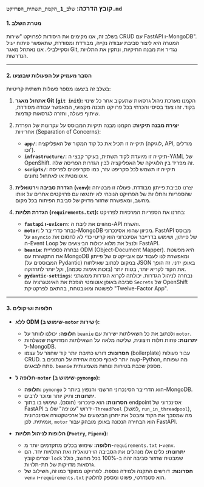 ### **קובץ הדרכה: `שלב_1_הקמת_תשתית_הפרויקט.md`**

#### **1. מטרת השלב**

בשלב זה, אנו מקימים את היסודות לפרויקט "שירות CRUD עם FastAPI ו-MongoDB". המטרה היא ליצור סביבת עבודה נקייה, מבודדת ומסודרת, שתאפשר פיתוח יעיל וסקיילבילי. אנו נאתחל מאגר Git, נגדיר את מבנה התיקיות, ונתקין את התלויות הנדרשות.

---

#### **2. הסבר מעמיק על הפעולות שבוצעו**

בשלב זה ביצענו מספר פעולות תשתית קריטיות:

1.  **אתחול מאגר Git (`git init`):** הקמנו מערכת ניהול גרסאות שתעקוב אחר כל שינוי בקוד. זהו צעד בסיסי והכרחי בכל פרויקט תוכנה מקצועי, המאפשר עבודה מסודרת, שיתוף פעולה, וחזרה לגרסאות קודמות.

2.  **יצירת מבנה תיקיות:** הקמנו מבנה תיקיות המבוסס על עקרונות של הפרדת אחריויות (Separation of Concerns):
    *   **`app/`**: תיקייה זו תכיל את כל קוד המקור של האפליקציה (לוגיקה, API, מודלים וכו').
    *   **`infrastructure/`**: תיקייה זו מיועדת לקוד תשתית, בעיקר קבצי ה-YAML של OpenShift. זה מפריד בין הלוגיקה של האפליקציה לבין הגדרות הפריסה שלה.
    *   **`scripts/`**: תיקייה זו תשמש לכל סקריפט עזר, כמו סקריפטים לפריסה אוטומטית או לאתחול נתונים.

3.  **הגדרת סביבה וירטואלית (`venv`):** יצרנו סביבת פייתון מבודדת. פעולה זו מבטיחה שהספריות והתלויות של הפרויקט הנוכחי לא יתנגשו עם פרויקטים אחרים על אותו מחשב, ומאפשרת שחזור מדויק של סביבת הפיתוח בכל מקום.

4.  **הגדרת תלויות (`requirements.txt`):** בחרנו את הספריות המרכזיות לפרויקט:
    *   **`fastapi` ו-`uvicorn`**: מהווים את ליבת ה-API והשרת.
    *   **`motor`**: נבחר כדרייבר ל-MongoDB מכיוון שהוא אסינכרוני. FastAPI מבוסס על `asyncio` של פייתון, ושימוש בדרייבר אסינכרוני הוא קריטי כדי לא לחסום את ה-Event Loop ולנצל את מלוא יכולות הביצועים של FastAPI.
    *   **`beanie`**: נבחרה כספריית ODM (Object-Document Mapper). היא מפשטת את התקשורת עם MongoDB ומאפשרת לנו לעבוד עם אובייקטים של פייתון (המבוססים על Pydantic) במקום לכתוב שאילתות JSON באופן ידני. זה הופך את הקוד לקריא יותר, בטוח יותר (בזכות אימות סכמה), וקל יותר לתחזוקה.
    *   **`pydantic-settings`**: נבחרה לניהול הגדרות. יכולתה לקרוא הגדרות ממשתני סביבה באופן אוטומטי הופכת את האינטגרציה עם `Secrets` של OpenShift לפשוטה ומאובטחת, בהתאם לפרקטיקת "Twelve-Factor App".

---

#### **3. חלופות ושיקולים**

*   **ללא ODM (שימוש ב-`motor` ישירות):**
    *   **חלופה:** יכולנו לוותר על `beanie` ולכתוב את כל השאילתות ישירות עם `motor`.
    *   **יתרונות:** פחות תלות חיצונית, שליטה מלאה על השאילתות המדויקות שנשלחות ל-MongoDB.
    *   **חסרונות:** דורש כתיבת יותר קוד שחוזר על עצמו (boilerplate) עבור פעולות CRUD. קשה יותר לאכוף סכמה אחידה על הנתונים ב-Python, מה שפותח פתח לבאגים. `beanie` מספק שכבת בטיחות ונוחות משמעותית.

*   **חלופה ל-`motor` (שימוש ב-`pymongo`):**
    *   **חלופה:** `pymongo` הוא הדרייבר הסינכרוני הרשמי והנפוץ ביותר ל-MongoDB.
    *   **יתרונות:** ותיק יותר ומוכר לרבים.
    *   **חסרונות:** הוא סינכרוני (חוסם). שימוש בו בתוך endpoint אסינכרוני של FastAPI ידרוש "עטיפה" שלו ב-`ThreadPool` (למשל, `run_in_threadpool`), מה שמסבך את הקוד ומבטל את יתרון הביצועים של ארכיטקטורה אסינכרונית אמיתית. לכן, `motor` הוא הבחירה הנכונה באופן מובהק עבור FastAPI.

*   **חלופות לניהול תלויות (`Poetry`, `Pipenv`):**
    *   **חלופה:** שימוש בכלים מתקדמים יותר מ-`requirements.txt` ו-`venv`.
    *   **יתרונות:** כלים אלו מנהלים את הסביבה הוירטואלית ואת התלויות יחד. הם יוצרים קובץ `lock` שמבטיח שחזור סביבה זהה ב-100% בכל מחשב, כולל גרסאות מדויקות של תת-תלויות.
    *   **חסרונות:** דורשים התקנה ולמידה נוספת. לפרויקט ממוקד כמו זה, השילוב של `venv` ו-`requirements.txt` הוא סטנדרטי, פשוט ומספק לחלוטין.

